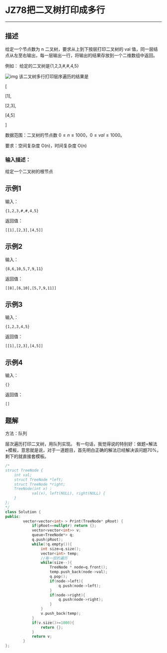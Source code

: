# JZ78把二叉树打印成多行

---

## 描述

给定一个节点数为 n 二叉树，要求从上到下按层打印二叉树的 val 值，同一层结点从左至右输出，每一层输出一行，将输出的结果存放到一个二维数组中返回。

例如：
给定的二叉树是{1,2,3,#,#,4,5}

![img](https://uploadfiles.nowcoder.com/images/20210717/557336_1626492068888/41FDD435F0BA63A57E274747DE377E05)
该二叉树多行打印层序遍历的结果是

[

[1],

[2,3],

[4,5]

]

数据范围：二叉树的节点数 $0 \le n \le 1000$，$0 \le val \le 1000$。

要求：空间复杂度 O(n)，时间复杂度 O(n)

### 输入描述：

给定一个二叉树的根节点

## 示例1

输入：

```
{1,2,3,#,#,4,5}
```

返回值：

```
[[1],[2,3],[4,5]]
```

## 示例2

输入：

```
{8,6,10,5,7,9,11}
```

返回值：

```
[[8],[6,10],[5,7,9,11]]
```

## 示例3

输入：

```
{1,2,3,4,5}
```

返回值：

```
[[1],[2,3],[4,5]]
```

## 示例4

输入：

```
{}
```

返回值：

```
[]
```



## 题解

方法：队列

层次遍历打印二叉树，用队列实现。 有一句话，我觉得说的特别好：做题=解法+模板，意思就是说，对于一道题目，首先明白正确的解法已经解决该问题70%，剩下的就直接套模板。

```cpp
/*
struct TreeNode {
    int val;
    struct TreeNode *left;
    struct TreeNode *right;
    TreeNode(int x) :
            val(x), left(NULL), right(NULL) {
    }
};
*/
class Solution {
public:
        vector<vector<int> > Print(TreeNode* pRoot) {
            if(pRoot==nullptr) return {};
            vector<vector<int>> v;
            queue<TreeNode*> q;
            q.push(pRoot);
            while(!q.empty()){
                int size=q.size();
                vector<int> temp;
                //每一层的遍历
                while(size--){
                    TreeNode * node=q.front();
                    temp.push_back(node->val);
                    q.pop();
                    if(node->left){
                        q.push(node->left);
                    }
                    if(node->right){
                        q.push(node->right);
                    }
                }
                v.push_back(temp);
            }
            if(v.size()>=1000){
                return {};
            }
            return v;
        }
};
```

